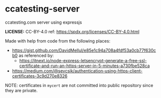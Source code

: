 # ccatesting-server

ccatesting.com server using expressjs

**LICENSE:** CC-BY-4.0 ref: https://spdx.org/licenses/CC-BY-4.0.html

Made with help from code from the following places:

* https://gist.github.com/DavidMellul/e85e1c94a708a4fdf53a0cb77f630cb0
  as referenced by:
  - https://itnext.io/node-express-letsencrypt-generate-a-free-ssl-certificate-and-run-an-https-server-in-5-minutes-a730fbe528ca
* https://medium.com/@sevcsik/authentication-using-https-client-certificates-3c9d270e8326

NOTE: certificates in `mycert` are not committed into public repository
since they are private.
